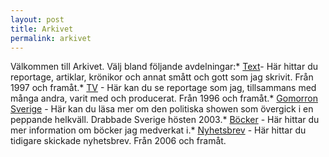 ```yaml
---
layout: post
title: Arkivet
permalink: arkivet
---
```

Välkommen till Arkivet. Välj bland följande avdelningar:* [Text](/arkivet/text)- Här hittar du reportage, artiklar, krönikor och annat smått och gott som jag skrivit. Från 1997 och framåt.* [TV](/arkivet/tv) - Här kan du se reportage som jag, tillsammans med många andra, varit med och producerat. Från 1996 och framåt.* [Gomorron Sverige](/view/764) - Här kan du läsa mer om den politiska showen som övergick i en peppande helkväll. Drabbade Sverige hösten 2003.* [Böcker](/arkivet/bocker) - Här hittar du mer information om böcker jag medverkat i.* [Nyhetsbrev](/arkivet/nyhetsbrev) - Här hittar du tidigare skickade nyhetsbrev. Från 2006 och framåt.
